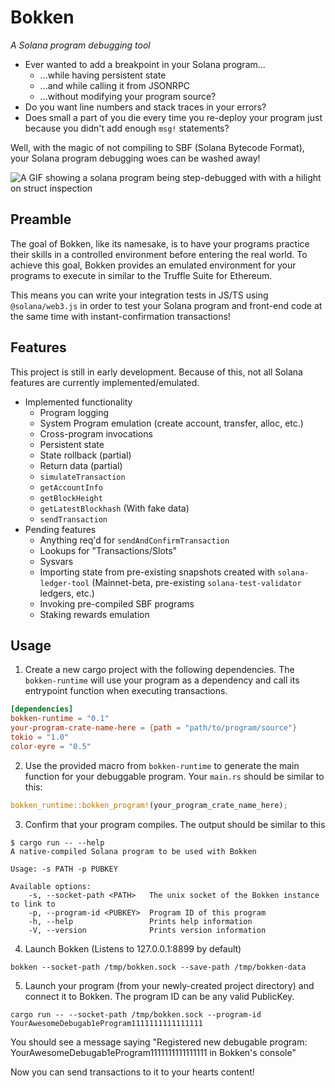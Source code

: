 # Bokken

_A Solana program debugging tool_

* Ever wanted to add a breakpoint in your Solana program...
  * ...while having persistent state
  * ...and while calling it from JSONRPC
  * ...without modifying your program source?
* Do you want line numbers and stack traces in your errors?
* Does small a part of you die every time you re-deploy your program just because you didn't add enough `msg!` statements?

Well, with the magic of not compiling to SBF (Solana Bytecode Format), your Solana program debugging woes can be washed away!

![A GIF showing a solana program being step-debugged with with a hilight on struct inspection](https://cdn.discordapp.com/attachments/898958435410915348/1067119876994519040/solana-step-debug-absent-theme.gif)

## Preamble

The goal of Bokken, like its namesake, is to have your programs practice their skills in a controlled environment before entering the real world. To achieve this goal, Bokken provides an emulated environment for your programs to execute in similar to the Truffle Suite for Ethereum.

This means you can write your integration tests in JS/TS using `@solana/web3.js` in order to test your Solana program and front-end code at the same time with instant-confirmation transactions!

## Features

This project is still in early development. Because of this, not all Solana features are currently implemented/emulated.

* Implemented functionality
  * Program logging
  * System Program emulation (create account, transfer, alloc, etc.)
  * Cross-program invocations
  * Persistent state
  * State rollback (partial)
  * Return data (partial)
  * `simulateTransaction`
  * `getAccountInfo`
  * `getBlockHeight`
  * `getLatestBlockhash` (With fake data)
  * `sendTransaction`
* Pending features
  * Anything req'd for `sendAndConfirmTransaction`
  * Lookups for "Transactions/Slots"
  * Sysvars
  * Importing state from pre-existing snapshots created with `solana-ledger-tool` (Mainnet-beta, pre-existing `solana-test-validator` ledgers, etc.)
  * Invoking pre-compiled SBF programs
  * Staking rewards emulation

## Usage

1. Create a new cargo project with the following dependencies. The `bokken-runtime` will use your program as a dependency and call its entrypoint function when executing transactions.
```toml
[dependencies]
bokken-runtime = "0.1"
your-program-crate-name-here = {path = "path/to/program/source"}
tokio = "1.0"
color-eyre = "0.5"
```
2. Use the provided macro from `bokken-runtime` to generate the main function for your debuggable program. Your `main.rs` should be similar to this:
```rs
bokken_runtime::bokken_program!(your_program_crate_name_here);
```
3. Confirm that your program compiles. The output should be similar to this
```
$ cargo run -- --help
A native-compiled Solana program to be used with Bokken

Usage: -s PATH -p PUBKEY

Available options:
    -s, --socket-path <PATH>   The unix socket of the Bokken instance to link to
    -p, --program-id <PUBKEY>  Program ID of this program
    -h, --help                 Prints help information
    -V, --version              Prints version information
```
4. Launch Bokken (Listens to 127.0.0.1:8899 by default)
```
bokken --socket-path /tmp/bokken.sock --save-path /tmp/bokken-data
```
5. Launch your program (from your newly-created project directory) and connect it to Bokken. The program ID can be any valid PublicKey.
```
cargo run -- --socket-path /tmp/bokken.sock --program-id YourAwesomeDebugab1eProgram1111111111111111
```
You should see a message saying "Registered new debugable program: YourAwesomeDebugab1eProgram1111111111111111 in Bokken's console"

Now you can send transactions to it to your hearts content!
